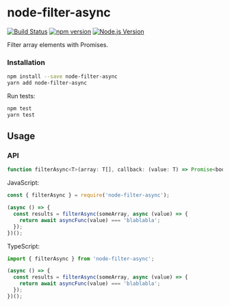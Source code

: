 # node-filter-async

[![Build Status](https://travis-ci.org/mgenware/node-filter-async.svg?branch=master)](http://travis-ci.org/mgenware/node-filter-async)
[![npm version](https://badge.fury.io/js/node-filter-async.svg)](https://badge.fury.io/js/node-filter-async)
[![Node.js Version](http://img.shields.io/node/v/node-filter-async.svg)](https://nodejs.org/en/)

Filter array elements with Promises.

### Installation
```bash
npm install --save node-filter-async
yarn add node-filter-async
```

Run tests:
```bash
npm test
yarn test
```

## Usage
### API
```javascript
function filterAsync<T>(array: T[], callback: (value: T) => Promise<boolean>): Promise<T[]>;
```

JavaScript:
```javascript
const { filterAsync } = require('node-filter-async');

(async () => {
  const results = filterAsync(someArray, async (value) => {
    return await asyncFunc(value) === 'blablabla';
  });
})();
```

TypeScript:
```typescript
import { filterAsync } from 'node-filter-async';

(async () => {
  const results = filterAsync(someArray, async (value) => {
    return await asyncFunc(value) === 'blablabla';
  });
})();
```
